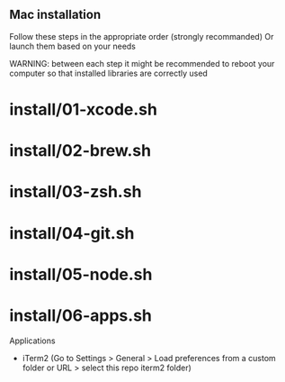 Mac installation
----------------

Follow these steps in the appropriate order (strongly recommanded)
Or launch them based on your needs

WARNING: between each step it might be recommended to reboot your computer so that installed libraries are correctly used

# install/01-xcode.sh

# install/02-brew.sh

# install/03-zsh.sh

# install/04-git.sh

# install/05-node.sh

# install/06-apps.sh

Applications
- iTerm2 (Go to Settings > General > Load preferences from a custom folder or URL > select this repo iterm2 folder)
